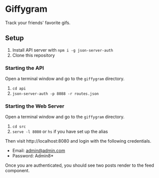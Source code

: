 # Giffygram

Track your friends' favorite gifs.

## Setup

1. Install API server with `npm i -g json-server-auth`
1. Clone this repository

### Starting the API

Open a terminal window and go to the `giffygram` directory.

1. `cd api`
1. `json-server-auth -p 8088 -r routes.json`

### Starting the Web Server

Open a terminal window and go to the `giffygram` directory.

1. `cd src`
1. `serve -l 8080` or `hs` if you have set up the alias

Then visit http://localhost:8080 and login with the following credentials.

* Email: admin@admin.com
* Password: Admin8*

Once you are authenticated, you should see two posts render to the feed component.